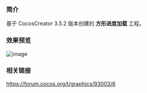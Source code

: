 ### 简介
基于 CocosCreator 3.5.2 版本创建的 **方形进度加载** 工程。

### 效果预览
![image](../../../gif/202206/2022063001.gif)

### 相关链接
https://forum.cocos.org/t/graphics/93003/6